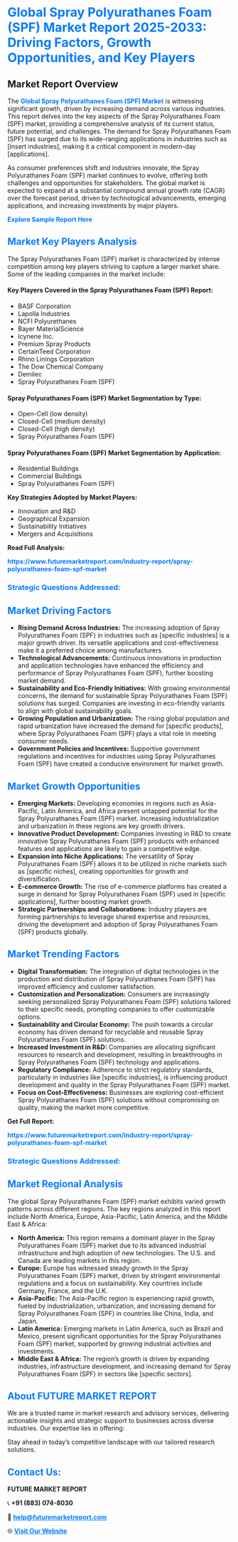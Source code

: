 <h1 style="color: #007BFF;">Global Spray Polyurathanes Foam (SPF) Market Report 2025-2033: Driving Factors, Growth Opportunities, and Key Players</h1>

<section id="overview">
<h2>Market Report Overview</h2>
<p>The <a href="https://www.futuremarketreport.com/industry-report/spray-polyurathanes-foam-spf-market" style="color: #007BFF; text-decoration: none;"><strong>Global Spray Polyurathanes Foam (SPF) Market</strong></a> is witnessing significant growth, driven by increasing demand across various industries. This report delves into the key aspects of the Spray Polyurathanes Foam (SPF) market, providing a comprehensive analysis of its current status, future potential, and challenges. The demand for Spray Polyurathanes Foam (SPF) has surged due to its wide-ranging applications in industries such as [insert industries], making it a critical component in modern-day [applications].</p>
<p>As consumer preferences shift and industries innovate, the Spray Polyurathanes Foam (SPF) market continues to evolve, offering both challenges and opportunities for stakeholders. The global market is expected to expand at a substantial compound annual growth rate (CAGR) over the forecast period, driven by technological advancements, emerging applications, and increasing investments by major players.</p>
</section>

<section id="overview">
<p><a href="https://www.futuremarketreport.com/request-sample/reportId=101006" style="color: #007BFF; text-decoration: none;"><strong>Explore Sample Report Here</strong></a></p>
</section>

<section id="key-players">
<h2 style="color: #007BFF;">Market Key Players Analysis</h2>
<p>The Spray Polyurathanes Foam (SPF) market is characterized by intense competition among key players striving to capture a larger market share. Some of the leading companies in the market include:</p>
<h4>Key Players Covered in the Spray Polyurathanes Foam (SPF) Report:</h4>
<ul><li>BASF Corporation</li><li>Lapolla Industries</li><li>NCFI Polyurethanes</li><li>Bayer MaterialScience</li><li>Icynene Inc.</li><li>Premium Spray Products</li><li>CertainTeed Corporation</li><li>Rhino Linings Corporation</li><li>The Dow Chemical Company</li><li>Demilec</li><li>Spray Polyurathanes Foam (SPF)</li></ul>
<h4>Spray Polyurathanes Foam (SPF) Market Segmentation by Type:</h4>
<ul><li>Open-Cell (low density)</li><li>Closed-Cell (medium density)</li><li>Closed-Cell (high density)</li><li>Spray Polyurathanes Foam (SPF)</li></ul>

<h4>Spray Polyurathanes Foam (SPF) Market Segmentation by Application:</h4>
<ul><li>Residential Buildings</li><li>Commercial Buildings</li><li>Spray Polyurathanes Foam (SPF)</li></ul>
<p><strong>Key Strategies Adopted by Market Players:</strong></p>
<ul>
<li>Innovation and R&D</li>
<li>Geographical Expansion</li>
<li>Sustainability Initiatives</li>
<li>Mergers and Acquisitions</li>
</ul>
</section>

<section>
<p><strong>Read Full Analysis: </strong></p><a href="https://www.futuremarketreport.com/industry-report/spray-polyurathanes-foam-spf-market" style="color: #007BFF; text-decoration: none;"><strong>https://www.futuremarketreport.com/industry-report/spray-polyurathanes-foam-spf-market</strong></a>
<h3 style="color: #007BFF;">Strategic Questions Addressed:</h3>
</section>

<section id="driving-factors">
<h2 style="color: #007BFF;">Market Driving Factors</h2>
<ul>
<li><strong>Rising Demand Across Industries:</strong> The increasing adoption of Spray Polyurathanes Foam (SPF) in industries such as [specific industries] is a major growth driver. Its versatile applications and cost-effectiveness make it a preferred choice among manufacturers.</li>
<li><strong>Technological Advancements:</strong> Continuous innovations in production and application technologies have enhanced the efficiency and performance of Spray Polyurathanes Foam (SPF), further boosting market demand.</li>
<li><strong>Sustainability and Eco-Friendly Initiatives:</strong> With growing environmental concerns, the demand for sustainable Spray Polyurathanes Foam (SPF) solutions has surged. Companies are investing in eco-friendly variants to align with global sustainability goals.</li>
<li><strong>Growing Population and Urbanization:</strong> The rising global population and rapid urbanization have increased the demand for [specific products], where Spray Polyurathanes Foam (SPF) plays a vital role in meeting consumer needs.</li>
<li><strong>Government Policies and Incentives:</strong> Supportive government regulations and incentives for industries using Spray Polyurathanes Foam (SPF) have created a conducive environment for market growth.</li>
</ul>
</section>

<section id="growth-opportunities">
<h2 style="color: #007BFF;">Market Growth Opportunities</h2>
<ul>
<li><strong>Emerging Markets:</strong> Developing economies in regions such as Asia-Pacific, Latin America, and Africa present untapped potential for the Spray Polyurathanes Foam (SPF) market. Increasing industrialization and urbanization in these regions are key growth drivers.</li>
<li><strong>Innovative Product Development:</strong> Companies investing in R&D to create innovative Spray Polyurathanes Foam (SPF) products with enhanced features and applications are likely to gain a competitive edge.</li>
<li><strong>Expansion into Niche Applications:</strong> The versatility of Spray Polyurathanes Foam (SPF) allows it to be utilized in niche markets such as [specific niches], creating opportunities for growth and diversification.</li>
<li><strong>E-commerce Growth:</strong> The rise of e-commerce platforms has created a surge in demand for Spray Polyurathanes Foam (SPF) used in [specific applications], further boosting market growth.</li>
<li><strong>Strategic Partnerships and Collaborations:</strong> Industry players are forming partnerships to leverage shared expertise and resources, driving the development and adoption of Spray Polyurathanes Foam (SPF) products globally.</li>
</ul>
</section>

<section id="trending-factors">
<h2 style="color: #007BFF;">Market Trending Factors</h2>
<ul>
<li><strong>Digital Transformation:</strong> The integration of digital technologies in the production and distribution of Spray Polyurathanes Foam (SPF) has improved efficiency and customer satisfaction.</li>
<li><strong>Customization and Personalization:</strong> Consumers are increasingly seeking personalized Spray Polyurathanes Foam (SPF) solutions tailored to their specific needs, prompting companies to offer customizable options.</li>
<li><strong>Sustainability and Circular Economy:</strong> The push towards a circular economy has driven demand for recyclable and reusable Spray Polyurathanes Foam (SPF) solutions.</li>
<li><strong>Increased Investment in R&D:</strong> Companies are allocating significant resources to research and development, resulting in breakthroughs in Spray Polyurathanes Foam (SPF) technology and applications.</li>
<li><strong>Regulatory Compliance:</strong> Adherence to strict regulatory standards, particularly in industries like [specific industries], is influencing product development and quality in the Spray Polyurathanes Foam (SPF) market.</li>
<li><strong>Focus on Cost-Effectiveness:</strong> Businesses are exploring cost-efficient Spray Polyurathanes Foam (SPF) solutions without compromising on quality, making the market more competitive.</li>
</ul>
</section>

<section>
<p><strong>Get Full Report: </strong></p><a href="https://www.futuremarketreport.com/industry-report/spray-polyurathanes-foam-spf-market" style="color: #007BFF; text-decoration: none;"><strong>https://www.futuremarketreport.com/industry-report/spray-polyurathanes-foam-spf-market</strong></a>
<h3 style="color: #007BFF;">Strategic Questions Addressed:</h3>
</section>


<section id="regional-analysis">
<h2 style="color: #007BFF;">Market Regional Analysis</h2>
<p>The global Spray Polyurathanes Foam (SPF) market exhibits varied growth patterns across different regions. The key regions analyzed in this report include North America, Europe, Asia-Pacific, Latin America, and the Middle East & Africa:</p>
<ul>
<li><strong>North America:</strong> This region remains a dominant player in the Spray Polyurathanes Foam (SPF) market due to its advanced industrial infrastructure and high adoption of new technologies. The U.S. and Canada are leading markets in this region.</li>
<li><strong>Europe:</strong> Europe has witnessed steady growth in the Spray Polyurathanes Foam (SPF) market, driven by stringent environmental regulations and a focus on sustainability. Key countries include Germany, France, and the U.K.</li>
<li><strong>Asia-Pacific:</strong> The Asia-Pacific region is experiencing rapid growth, fueled by industrialization, urbanization, and increasing demand for Spray Polyurathanes Foam (SPF) in countries like China, India, and Japan.</li>
<li><strong>Latin America:</strong> Emerging markets in Latin America, such as Brazil and Mexico, present significant opportunities for the Spray Polyurathanes Foam (SPF) market, supported by growing industrial activities and investments.</li>
<li><strong>Middle East & Africa:</strong> The region’s growth is driven by expanding industries, infrastructure development, and increasing demand for Spray Polyurathanes Foam (SPF) in sectors like [specific sectors].</li>
</ul>
</section>

<footer>
<h2 style="color: #007BFF;">About FUTURE MARKET REPORT</h2>
<p>We are a trusted name in market research and advisory services, delivering actionable insights and strategic support to businesses across diverse industries. Our expertise lies in offering:</p>

<p>Stay ahead in today’s competitive landscape with our tailored research solutions.</p>

<h2 style="color: #007BFF;">Contact Us:</h2>
<p><strong>FUTURE MARKET REPORT</strong></p>
<p>📞 <strong>+91 (883) 074-8030</strong></p>
<p>📧 <strong><a href="mailto:help@futuremarketreport.com" style="color: #007BFF;">help@futuremarketreport.com</a></strong></p>
<p>🌐 <strong><a href="https://www.futuremarketreport.com/" style="color: #007BFF;">Visit Our Website</a></strong></p>
</footer>